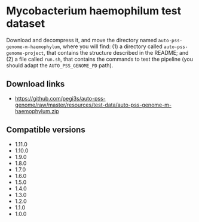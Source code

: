 # Mycobacterium haemophilum test dataset

Download and decompress it, and move the directory named `auto-pss-genome-m-haemophylum`, where you will find: (1) a directory called `auto-pss-genome-project`, that contains the structure described in the README; and (2) a file called `run.sh`, that contains the commands to test the pipeline (you should adapt the `AUTO_PSS_GENOME_PD` path). 

## Download links

- https://github.com/pegi3s/auto-pss-genome/raw/master/resources/test-data/auto-pss-genome-m-haemophylum.zip

## Compatible versions

- 1.11.0
- 1.10.0
- 1.9.0
- 1.8.0
- 1.7.0
- 1.6.0
- 1.5.0
- 1.4.0
- 1.3.0
- 1.2.0
- 1.1.0
- 1.0.0

